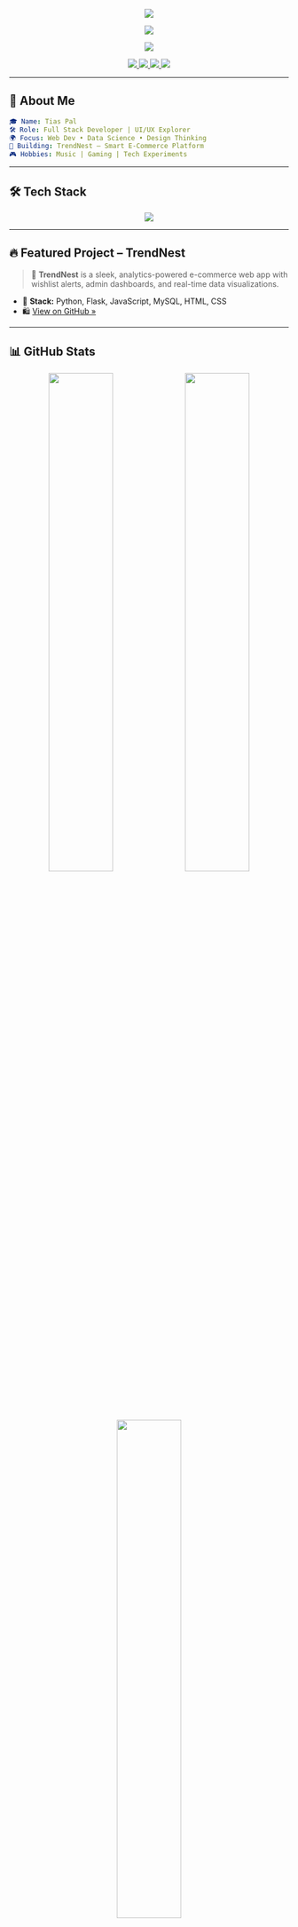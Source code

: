 
<!-- Top Banner -->
<p align="center">
  <img src="https://capsule-render.vercel.app/api?type=waving&height=200&text=Hey,%20I'm%20Tias%20Pal!%20🚀&fontAlign=50&fontColor=FFFFFF&color=0:141e30,100:243B55" />
</p>

<!-- Website Button -->
<p align="center">
  <a href="https://github-profile-site.vercel.app/" target="_blank">
    <img src="https://img.shields.io/badge/%F0%9F%8C%90%20Visit%20My%20Website-141e30?style=for-the-badge&logo=vercel&logoColor=white" />
  </a>
</p>

<!-- Typing effect -->
<p align="center">
  <img src="https://readme-typing-svg.herokuapp.com?font=Fira+Code&size=24&duration=3000&pause=1000&color=1DB954&center=true&vCenter=true&width=550&lines=Full-Stack+Developer;Flask%2C+Python%2C+MySQL;UI%2FUX+Obsessed;++Let%E2%80%99s+Build+Something+Cool+Together!" />

</p>

<!-- Social Icons -->
<p align="center">
  <a href="mailto:pal.tias2007@gmail.com">
    <img src="https://img.shields.io/badge/Gmail-D14836?style=for-the-badge&logo=gmail&logoColor=white" />
  </a>
  <a href="https://www.linkedin.com/in/tias-pal-148890316/">
    <img src="https://img.shields.io/badge/LinkedIn-0077B5?style=for-the-badge&logo=linkedin&logoColor=white" />
  </a>
  <a href="https://x.com/PalTias">
    <img src="https://img.shields.io/badge/Twitter-1DA1F2?style=for-the-badge&logo=twitter&logoColor=white" />
  </a>
  <a href="https://github.com/TiasPal">
    <img src="https://img.shields.io/badge/GitHub-000000?style=for-the-badge&logo=github&logoColor=white" />
  </a>
</p>

---

## 🧠 About Me

```yaml
🎓 Name: Tias Pal
🛠️ Role: Full Stack Developer | UI/UX Explorer
🌍 Focus: Web Dev • Data Science • Design Thinking
🧩 Building: TrendNest – Smart E-Commerce Platform
🎮 Hobbies: Music | Gaming | Tech Experiments
```

---

## 🛠 Tech Stack

<p align="center">
  <img src="https://skillicons.dev/icons?i=python,flask,js,react,html,css,tailwind,bootstrap,mysql,git,github,vscode,figma&theme=dark" />
</p>

---

## 🔥 Featured Project – TrendNest

> 🚀 **TrendNest** is a sleek, analytics-powered e-commerce web app with wishlist alerts, admin dashboards, and real-time data visualizations.

- 🧰 **Stack:** Python, Flask, JavaScript, MySQL, HTML, CSS
- 🛍️ [View on GitHub »](https://github.com/TiasPal/TrendNest)

---

## 📊 GitHub Stats

<p align="center">
  <img src="https://github-readme-stats.vercel.app/api?username=TiasPal&show_icons=true&count_private=true&theme=github_dark&hide_border=true" width="48%" />
  <img src="https://github-readme-streak-stats.herokuapp.com/?user=TiasPal&theme=github-dark&hide_border=true" width="48%" />
</p>

<p align="center">
  <img src="https://github-readme-stats.vercel.app/api/top-langs/?username=TiasPal&layout=compact&theme=github_dark&hide_border=true" width="48%" />
</p>

---

## 🗺️ Contribution Graph

<p align="center">
  <img src="https://github-readme-activity-graph.vercel.app/graph?username=TiasPal&theme=github-compact&bg_color=0d1117&hide_border=true" />
</p>

---

## 🌐 Let's Connect!

- 📬 **Email**: pal.tias2007@gmail.com  
- 💼 **LinkedIn**: [Tias Pal](https://www.linkedin.com/in/tias-pal-148890316/)  
- 🐦 **Twitter**: [@PalTias](https://x.com/PalTias)  

---

<!-- Farewell Typing -->
<p align="center">
  <img src="https://readme-typing-svg.herokuapp.com?font=Fira+Code&duration=3000&pause=1000&color=4DD0E1&center=true&vCenter=true&width=450&lines=Thanks+for+visiting+👋;Star+your+favorite+repo+⭐;Keep+Coding+🔥" />
</p>

<!-- Footer Banner -->
<p align="center">
  <img src="https://capsule-render.vercel.app/api?type=waving&height=120&section=footer&color=0:243B55,100:141e30" />
</p>
